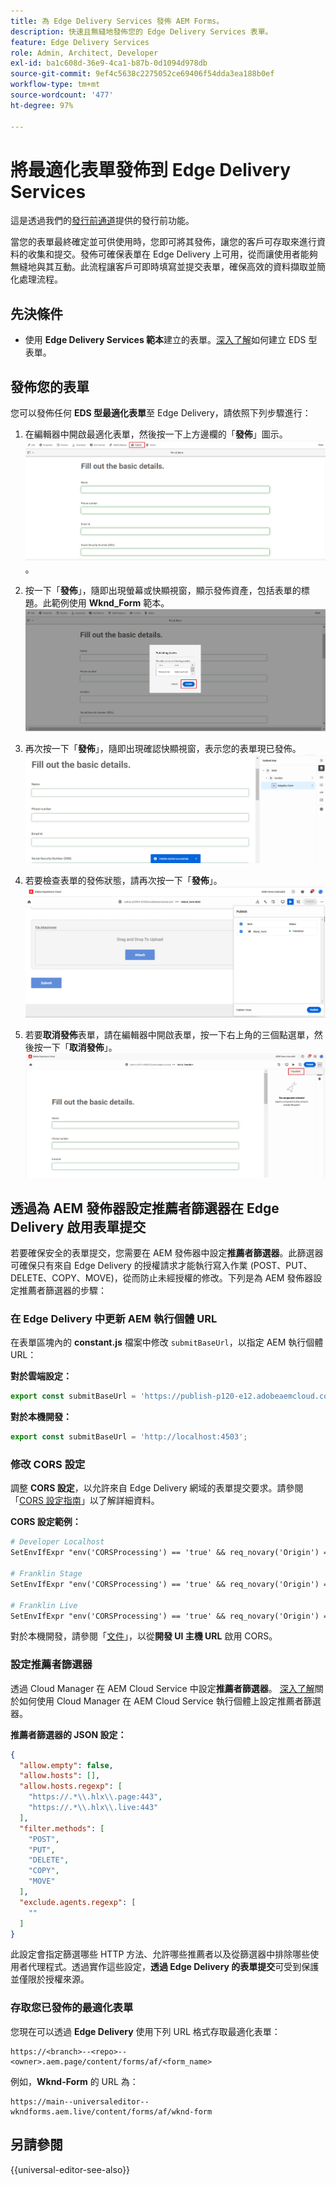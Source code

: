 ```yaml
---
title: 為 Edge Delivery Services 發佈 AEM Forms。
description: 快速且無縫地發佈您的 Edge Delivery Services 表單。
feature: Edge Delivery Services
role: Admin, Architect, Developer
exl-id: ba1c608d-36e9-4ca1-b87b-0d1094d978db
source-git-commit: 9ef4c5638c2275052ce69406f54dda3ea188b0ef
workflow-type: tm+mt
source-wordcount: '477'
ht-degree: 97%

---
```


# 將最適化表單發佈到 Edge Delivery Services

<span class="preview">這是透過我們的<a href="https://experienceleague.adobe.com/docs/experience-manager-cloud-service/content/release-notes/prerelease.html?lang=zh-hant#new-features">發行前通道</a>提供的發行前功能。</span>


當您的表單最終確定並可供使用時，您即可將其發佈，讓您的客戶可存取來進行資料的收集和提交。發佈可確保表單在 Edge Delivery 上可用，從而讓使用者能夠無縫地與其互動。此流程讓客戶可即時填寫並提交表單，確保高效的資料擷取並簡化處理流程。

## 先決條件

* 使用 **Edge Delivery Services 範本**&#x200B;建立的表單。[深入了解](/help/edge/docs/forms/universal-editor/getting-started-universal-editor.md)如何建立 EDS 型表單。

## 發佈您的表單

您可以發佈任何 **EDS 型最適化表單**&#x200B;至 Edge Delivery，請依照下列步驟進行：

<!--1. Select the **Adaptive Form** that you want to publish and click the **Edit** ![edit icon](/help/forms/assets/edit.svg) icon.
   ![Select EDS-Based Form](/help/forms/assets/select-eds-based-form.png)-->

1. 在編輯器中開啟最適化表單，然後按一下上方邊欄的「**發佈**」圖示。
   ![按一下「發佈」](/help/forms/assets/publish-icon-eds-form.png)。

1. 按一下「**發佈**」，隨即出現螢幕或快顯視窗，顯示發佈資產，包括表單的標題。此範例使用 **Wknd_Form** 範本。
   ![一鍵式發佈](/help/forms/assets/on-click-publish.png)

1. 再次按一下「**發佈**」，隨即出現確認快顯視窗，表示您的表單現已發佈。
   ![發佈成功](/help/forms/assets/publish-success.png)

1. 若要檢查表單的發佈狀態，請再次按一下「**發佈**」。
   ![發佈狀態](/help/forms/assets/publish-status.png)

1. 若要&#x200B;**取消發佈**&#x200B;表單，請在編輯器中開啟表單，按一下右上角的三個點選單，然後按一下「**取消發佈**」。
   ![取消發佈](/help/forms/assets/unpublish--form.png)

## 透過為 AEM 發佈器設定推薦者篩選器在 Edge Delivery 啟用表單提交

若要確保安全的表單提交，您需要在 AEM 發佈器中設定&#x200B;**推薦者篩選器**。此篩選器可確保只有來自 Edge Delivery 的授權請求才能執行寫入作業 (POST、PUT、DELETE、COPY、MOVE)，從而防止未經授權的修改。下列是為 AEM 發佈器設定推薦者篩選器的步驟：

### 在 Edge Delivery 中更新 AEM 執行個體 URL

在表單區塊內的 **constant.js** 檔案中修改 `submitBaseUrl`，以指定 AEM 執行個體 URL：

**對於雲端設定：**

```js
export const submitBaseUrl = 'https://publish-p120-e12.adobeaemcloud.com';
```
**對於本機開發：**

```js
export const submitBaseUrl = 'http://localhost:4503';
```

### 修改 CORS 設定

調整 **CORS 設定**，以允許來自 Edge Delivery 網域的表單提交要求。請參閱「[CORS 設定指南](https://experienceleague.adobe.com/zh-hant/docs/experience-manager-learn/getting-started-with-aem-headless/deployments/configurations/cors)」以了解詳細資料。

**CORS 設定範例：**

```apache
# Developer Localhost
SetEnvIfExpr "env('CORSProcessing') == 'true' && req_novary('Origin') =~ m#(http://localhost(:\d+)?$)#" CORSTrusted=true

# Franklin Stage
SetEnvIfExpr "env('CORSProcessing') == 'true' && req_novary('Origin') =~ m#(https://.*\.hlx\.page$)#" CORSTrusted=true  

# Franklin Live
SetEnvIfExpr "env('CORSProcessing') == 'true' && req_novary('Origin') =~ m#(https://.*\.hlx\.live$)#" CORSTrusted=true
```
對於本機開發，請參閱「[文件](https://experienceleague.adobe.com/zh-hant/docs/experience-manager-cloud-service/content/headless/deployment/referrer-filter)」，以從&#x200B;**開發 UI 主機 URL** 啟用 CORS。

### 設定推薦者篩選器

透過 Cloud Manager 在 AEM Cloud Service 中設定&#x200B;**推薦者篩選器**。 [深入了解](https://experienceleague.adobe.com/zh-hant/docs/experience-manager-learn/foundation/security/understand-cross-origin-resource-sharing)關於如何使用 Cloud Manager 在 AEM Cloud Service 執行個體上設定推薦者篩選器。

**推薦者篩選器的 JSON 設定：**

```json
{
  "allow.empty": false,
  "allow.hosts": [],
  "allow.hosts.regexp": [
    "https://.*\\.hlx\\.page:443",
    "https://.*\\.hlx\\.live:443"
  ],
  "filter.methods": [
    "POST",
    "PUT",
    "DELETE",
    "COPY",
    "MOVE"
  ],
  "exclude.agents.regexp": [
    ""
  ]
}
```

此設定會指定篩選哪些 HTTP 方法、允許哪些推薦者以及從篩選器中排除哪些使用者代理程式。透過實作這些設定，**透過 Edge Delivery 的表單提交**&#x200B;可受到保護並僅限於授權來源。

### 存取您已發佈的最適化表單

您現在可以透過 **Edge Delivery** 使用下列 URL 格式存取最適化表單：

```
https://<branch>--<repo>--<owner>.aem.page/content/forms/af/<form_name>
```

例如，**Wknd-Form**  的 URL 為：

```
https://main--universaleditor--wkndforms.aem.live/content/forms/af/wknd-form
```


## 另請參閱

{{universal-editor-see-also}}

